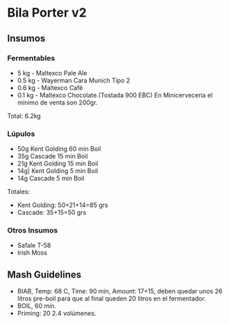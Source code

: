 Bila Porter v2
====

Insumos
---

### Fermentables

* 5 kg - Maltexco Pale Ale
* 0.5 kg - Wayerman Cara Munich Tipo 2
* 0.6 kg - Maltexco Café
* 0.1 kg - Maltexco Chocolate.(Tostada 900 EBC) En Minicervecería el mínimo de venta son 200gr. 

Total: 6.2kg

### Lúpulos

* 50g 	Kent Golding 	60 min 	Boil 	
* 35g 	Cascade  		15 min 	Boil 	
* 21g 	Kent Golding	15 min 	Boil 
* 14g|	Kent Golding 5 min 	Boil
* 14g 	Cascade	5 min 	Boil 

Totales:

* Kent Golding: 50+21+14=85 grs
* Cascade: 35+15=50 grs


### Otros Insumos
* Safale T-58
* Irish Moss

Mash Guidelines
---

* BIAB, Temp: 68 C, Time: 90 min, Amount: 17+15, deben quedar unos 26 litros pre-boil para que al final queden 20 litros en el fermentador.
* BOIL, 60 min.
* Priming: 20 2.4 volúmenes.

